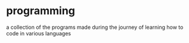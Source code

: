 # programming
a collection of the programs made during the journey of learning how to code in various languages 
